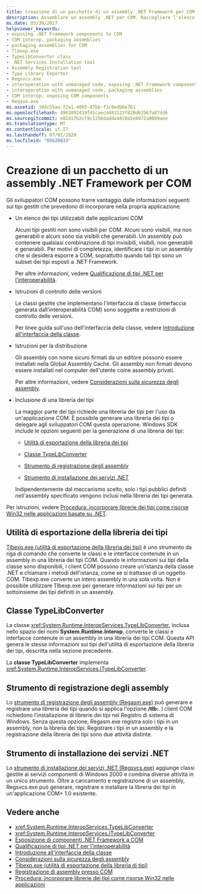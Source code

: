 ```yaml
---
title: Creazione di un pacchetto di un assembly .NET Framework per COM
description: Assemblare un assembly .NET per COM. Raccogliere l'elenco dei tipi che le applicazioni COM possono utilizzare, il controllo delle versioni e le istruzioni per la distribuzione e la libreria dei tipi.
ms.date: 03/30/2017
helpviewer_keywords:
- exposing .NET Framework components to COM
- COM interop, packaging assemblies
- packaging assemblies for COM
- Tlbexp.exe
- TypeLibConverter class
- .NET Services Installation tool
- Assembly Registration tool
- Type Library Exporter
- Reqsvcs.exe
- interoperation with unmanaged code, exposing .NET Framework components
- interoperation with unmanaged code, packaging assemblies
- COM interop, exposing COM components
- Reqasm.exe
ms.assetid: 39dc55aa-f2a1-4093-87bb-f1c0edb6e761
ms.openlocfilehash: 4963892419fd1caec4483123f820d62967a87dd6
ms.sourcegitcommit: e02d17b2cf9c1258dadda4810a5e6072a0089aee
ms.translationtype: MT
ms.contentlocale: it-IT
ms.lasthandoff: 07/01/2020
ms.locfileid: "85620833"
---
```

# <a name="packaging-a-net-framework-assembly-for-com"></a>Creazione di un pacchetto di un assembly .NET Framework per COM

Gli sviluppatori COM possono trarre vantaggio dalle informazioni seguenti sui tipi gestiti che prevedono di incorporare nella propria applicazione:

- Un elenco dei tipi utilizzabili dalle applicazioni COM

  Alcuni tipi gestiti non sono visibili per COM. Alcuni sono visibili, ma non generabili e alcuni sono sia visibili che generabili. Un assembly può contenere qualsiasi combinazione di tipi invisibili, visibili, non generabili e generabili. Per motivi di completezza, identificare i tipi in un assembly che si desidera esporre a COM, soprattutto quando tali tipi sono un subset dei tipi esposti a .NET Framework.

  Per altre informazioni, vedere [Qualificazione di tipi .NET per l'interoperabilità](../../standard/native-interop/qualify-net-types-for-interoperation.md).

- Istruzioni di controllo delle versioni

  Le classi gestite che implementano l'interfaccia di classe (interfaccia generata dall'interoperabilità COM) sono soggette a restrizioni di controllo delle versioni.

  Per linee guida sull'uso dell'interfaccia della classe, vedere [Introduzione all'interfaccia della classe](../../standard/native-interop/com-callable-wrapper.md#introducing-the-class-interface).

- Istruzioni per la distribuzione

  Gli assembly con nome sicuro firmati da un editore possono essere installati nella Global Assembly Cache. Gli assembly non firmati devono essere installati nel computer dell'utente come assembly privati.

  Per altre informazioni, vedere [Considerazioni sulla sicurezza degli assembly](../../standard/assembly/security-considerations.md).

- Inclusione di una libreria dei tipi

  La maggior parte dei tipi richiede una libreria dei tipi per l'uso da un'applicazione COM. È possibile generare una libreria dei tipi o delegare agli sviluppatori COM questa operazione. Windows SDK include le opzioni seguenti per la generazione di una libreria dei tipi:

  - [Utilità di esportazione della libreria dei tipi](#cpconpackagingassemblyforcomanchor1)

  - [Classe TypeLibConverter](#cpconpackagingassemblyforcomanchor2)

  - [Strumento di registrazione degli assembly](#cpconpackagingassemblyforcomanchor3)

  - [Strumento di installazione dei servizi .NET](#cpconpackagingassemblyforcomanchor4)

  Indipendentemente dal meccanismo scelto, solo i tipi pubblici definiti nell'assembly specificato vengono inclusi nella libreria dei tipi generata.

Per istruzioni, vedere [Procedura: incorporare librerie dei tipi come risorse Win32 nelle applicazioni basate su .NET](https://docs.microsoft.com/previous-versions/dotnet/netframework-4.0/ww9a897z(v=vs.100)).

<a name="cpconpackagingassemblyforcomanchor1"></a>

## <a name="type-library-exporter"></a>Utilità di esportazione della libreria dei tipi

[Tlbexp.exe (utilità di esportazione della libreria dei tipi)](../tools/tlbexp-exe-type-library-exporter.md) è uno strumento da riga di comando che converte le classi e le interfacce contenute in un assembly in una libreria dei tipi COM. Quando le informazioni sui tipi della classe sono disponibili, i client COM possono creare un'istanza della classe .NET e chiamare i metodi dell'istanza, come se si trattasse di un oggetto COM. Tlbexp.exe converte un intero assembly in una sola volta. Non è possibile utilizzare Tlbexp.exe per generare informazioni sui tipi per un sottoinsieme dei tipi definiti in un assembly.

<a name="cpconpackagingassemblyforcomanchor2"></a>

## <a name="typelibconverter-class"></a>Classe TypeLibConverter

La classe <xref:System.Runtime.InteropServices.TypeLibConverter>, inclusa nello spazio dei nomi **System.Runtime.Interop**, converte le classi e interfacce contenute in un assembly in una libreria dei tipi COM. Questa API genera le stesse informazioni sui tipi dell'utilità di esportazione della libreria dei tipi, descritta nella sezione precedente.

La **classe TypeLibConverter** implementa <xref:System.Runtime.InteropServices.ITypeLibConverter>.

<a name="cpconpackagingassemblyforcomanchor3"></a>

## <a name="assembly-registration-tool"></a>Strumento di registrazione degli assembly

Lo [strumento di registrazione degli assembly (Regasm.exe)](../tools/regasm-exe-assembly-registration-tool.md) può generare e registrare una libreria dei tipi quando si applica l'opzione **/tlb:**. I client COM richiedono l'installazione di librerie dei tipi nel Registro di sistema di Windows. Senza questa opzione, Regasm.exe registra solo i tipi in un assembly, non la libreria dei tipi. Registrare i tipi in un assembly e la registrazione della libreria dei tipi sono due attività distinte.

<a name="cpconpackagingassemblyforcomanchor4"></a>

## <a name="net-services-installation-tool"></a>Strumento di installazione dei servizi .NET

Lo [strumento di installazione dei servizi .NET (Regsvcs.exe)](../tools/regsvcs-exe-net-services-installation-tool.md) aggiunge classi gestite ai servizi componenti di Windows 2000 e combina diverse attività in un unico strumento. Oltre a caricamento e registrazione di un assembly, Regsvcs.exe può generare, registrare e installare la libreria dei tipi in un'applicazione COM+ 1.0 esistente.

## <a name="see-also"></a>Vedere anche

- <xref:System.Runtime.InteropServices.TypeLibConverter>
- <xref:System.Runtime.InteropServices.ITypeLibConverter>
- [Esposizione di componenti .NET Framework a COM](exposing-dotnet-components-to-com.md)
- [Qualificazione di tipi .NET per l'interoperabilità](../../standard/native-interop/qualify-net-types-for-interoperation.md)
- [Introduzione all'interfaccia della classe](../../standard/native-interop/com-callable-wrapper.md#introducing-the-class-interface)
- [Considerazioni sulla sicurezza degli assembly](../../standard/assembly/security-considerations.md)
- [Tlbexp.exe (utilità di esportazione della libreria di tipi)](../tools/tlbexp-exe-type-library-exporter.md)
- [Registrazione di assembly presso COM](registering-assemblies-with-com.md)
- [Procedura: incorporare librerie dei tipi come risorse Win32 nelle applicazioni](https://docs.microsoft.com/previous-versions/dotnet/netframework-4.0/ww9a897z(v=vs.100))
